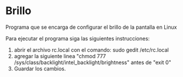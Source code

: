 Brillo
======

Programa que se encarga de configurar el brillo de la pantalla en Linux

Para ejecutar el programa siga las siguientes instrucciones:

1. abrir el archivo rc.local con el comando:  sudo gedit /etc/rc.local 
2. agregar la siguiente linea "chmod 777 /sys/class/backlight/intel_backlight/brightness" antes de "exit 0"
3. Guardar los cambios.
